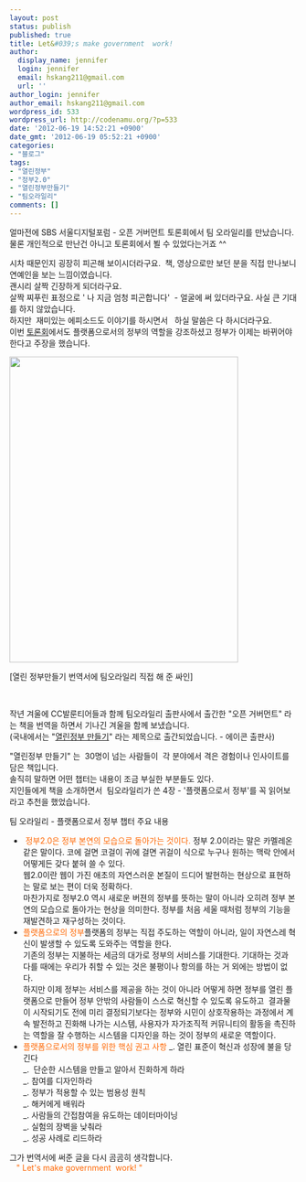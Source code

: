 ```yaml
---
layout: post
status: publish
published: true
title: Let&#039;s make government  work!
author:
  display_name: jennifer
  login: jennifer
  email: hskang211@gmail.com
  url: ''
author_login: jennifer
author_email: hskang211@gmail.com
wordpress_id: 533
wordpress_url: http://codenamu.org/?p=533
date: '2012-06-19 14:52:21 +0900'
date_gmt: '2012-06-19 05:52:21 +0900'
categories:
- "블로그"
tags:
- "열린정부"
- "정부2.0"
- "열린정부만들기"
- "팀오라일리"
comments: []
---
```

<p>얼마전에 SBS 서울디지털포럼 - 오픈 거버먼트 토론회에서 팀 오라일리를 만났습니다.<br />
물론 개인적으로 만난건 아니고 토론회에서 뵐 수 있었다는거죠 ^^</p>
<p>시차 때문인지 굉장히 피곤해 보이시더라구요.  책, 영상으로만 보던 분을 직접 만나보니 연예인을 보는 느낌이였습니다.<br />
괜시리 살짝 긴장하게 되더라구요.<br />
살짝 찌푸린 표정으로 ' 나 지금 엄청 피곤합니다'  - 얼굴에 써 있더라구요. 사실 큰 기대를 하지 않았습니다.<br />
하지만  재미있는 에피소드도 이야기를 하시면서   하실 말씀은 다 하시더라구요.<br />
이번 <a href="http://www.cckorea.org/xe/?document_srl=260939">토론회</a>에서도 플랫폼으로서의 정부의 역할을 강조하셨고 정부가 이제는 바뀌어야 한다고 주장을 했습니다.</p>
<p><a href="http://codenamu.org/wp-content/uploads/2012/06/꾸미기_팀오라일리1.jpg"><img class="alignnone  wp-image-536" title="꾸미기_팀오라일리" src="http://codenamu.org/wp-content/uploads/2012/06/꾸미기_팀오라일리1-771x1024.jpg" alt="" width="400" height="535" /></a></p>
<p>[열린 정부만들기 번역서에 팀오라일리 직접 해 준 싸인]</p>
<p>&nbsp;</p>
<p>작년 겨울에 CC발룬티어들과 함께 팀오라일리 출판사에서 출간한 "오픈 거버먼트" 라는 책을 번역을 하면서 기나긴 겨울을 함께 보냈습니다.<br />
(국내에서는 "<a href="http://book.interpark.com/product/BookDisplay.do?_method=detail&amp;OVKEY=%3F%3F%B4%EB%A6%B0+%3F%3F%3F%EB%B6%3F+%EB%A7%3F%3F%3F%A4%EA%B8%B0&amp;OVRAW=%3F%3F%B4%EB%A6%B0%3F%3F%3F%EB%B6%3F%EB%A7%3F%3F%3F%A4%EA%B8%B0&amp;OVADID=41360763543&amp;OVMTC=standard&amp;sc.prdNo=209876624&amp;OVADGRPID=17995653431&amp;OVCAMPGID=410419043&amp;NiKwd=naver.173.173.250.0.549678&amp;trackingDays=1&amp;sc.shopNo=0000400000&amp;OVKWID=786586613543">열린정부 만들기</a>" 라는 제목으로 출간되었습니다. - 에이콘 출판사)</p>
<p>"열린정부 만들기" 는  30명이 넘는 사람들이  각 분야에서 격은 경험이나 인사이트를 담은 책입니다.<br />
솔직히 말하면 어떤 챕터는 내용이 조금 부실한 부분들도 있다.<br />
지인들에게 책을 소개하면서  팀오라일리가 쓴 4장 - '플랫폼으로서 정부'를 꼭 읽어보라고 추천을 했었습니다.</p>
<p>팀 오라일리 - 플랫폼으로서 정부 챕터 주요 내용</p>
<ul>
<li> <span style="color: #ff6600;">정부2.0은 정부 본연의 모습으로 돌아가는 것이다. </span>정부 2.0이라는 말은 카멜레온 같은 말이다. 코에 걸면 코걸이 귀에 걸면 귀걸이 식으로 누구나 원하는 맥락 안에서 어떻게든 갖다 붙혀 쓸 수 있다.<br />
웹2.0이란 웹이 가진 애초의 자연스러운 본질이 드디어 발현하는 현상으로 표현하는 말로 보는 편이 더욱 정확하다.<br />
마찬가지로 정부2.0 역시 새로운 버젼의 정부를 뜻하는 말이 아니라 오히려 정부 본연의 모습으로 돌아가는 현상을 의미한다. 정부를 처음 세울 때처럼 정부의 기능을 재발견하고 재구성하는 것이다.</li>
<li><span style="color: #ff6600;">플랫폼으로의 정부</span>플랫폼의 정부는 직접 주도하는 역할이 아니라, 일이 자연스레 혁신이 발생할 수 있도록 도와주는 역할을 한다.<br />
기존의 정부는 지불하는 세금의 대가로 정부의 서비스를 기대한다. 기대하는 것과 다를 때에는 우리가 취할 수 있는 것은 불평이나 항의를 하는 거 외에는 방법이 없다.<br />
하지만 이제 정부는 서비스를 제공을 하는 것이 아니라 어떻게 하면 정부를 열린 플랫폼으로 만들어 정부 안밖의 사람들이 스스로 혁신할 수 있도록 유도하고  결과물이 시작되기도 전에 미리 결정되기보다는 정부와 시민이 상호작용하는 과정에서 계속 발전하고 진화해 나가는 시스템, 사용자가 자가조직적 커뮤니티의 활동을 촉진하는 역할을 잘 수행하는 시스템을 디자인을 하는 것이 정부의 새로운 역할이다.</li>
<li><span style="color: #ff6600;">플랫폼으로서의 정부를 위한 핵심 권고 사항 </span>_. 열린 표준이 혁신과 성장에 불을 당긴다<br />
_.  단순한 시스템을 만들고 알아서 진화하게 하라<br />
_. 참여를 디자인하라<br />
_. 정부가 적용할 수 있는 범용성 원칙<br />
_. 해커에게 배워라<br />
_. 사람들의 간접참여을 유도하는 데이터마이닝<br />
_. 실험의 장벽을 낮춰라<br />
_. 성공 사례로 리드하라</li>
</ul>
<p>그가 번역서에 써준 글을 다시 곰곰히 생각합니다.<br />
<span style="color: #ff6600;">   " Let's make government  work! " </span></p>
